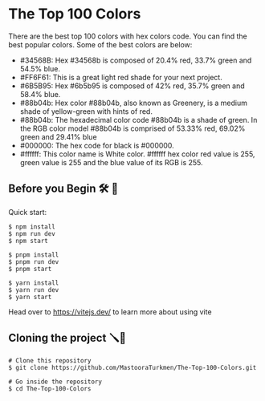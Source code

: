 # The Top 100 Colors

There are the best top 100 colors with hex colors code. You can find the best popular colors.
Some of the best colors are below:

+ #34568B: Hex #34568b is composed of 20.4% red, 33.7% green and 54.5% blue. 
+ #FF6F61: This is a great light red shade for your next project.
+ #6B5B95: Hex #6b5b95 is composed of 42% red, 35.7% green and 58.4% blue.
+ #88b04b: Hex color #88b04b, also known as Greenery, is a medium shade of yellow-green with hints of red. 
+ #88b04b: The hexadecimal color code #88b04b is a shade of green. In the RGB color model #88b04b is comprised of 
            53.33%  red, 69.02% green and 29.41% blue
+ #000000: The hex code for black is #000000.
+ #ffffff: This color name is White color. #ffffff hex color red value is 255, green value is 255 and the blue 
            value of its RGB is 255.

## Before you Begin 🛠 🔨

Quick start:

```
$ npm install
$ npm run dev
$ npm start
```

```
$ pnpm install
$ pnpm run dev
$ pnpm start
```

```
$ yarn install
$ yarn run dev
$ yarn start
```


Head over to https://vitejs.dev/ to learn more about using vite


## Cloning the project 🪛🔨

```
# Clone this repository
$ git clone https://github.com/MastooraTurkmen/The-Top-100-Colors.git

# Go inside the repository
$ cd The-Top-100-Colors
```

